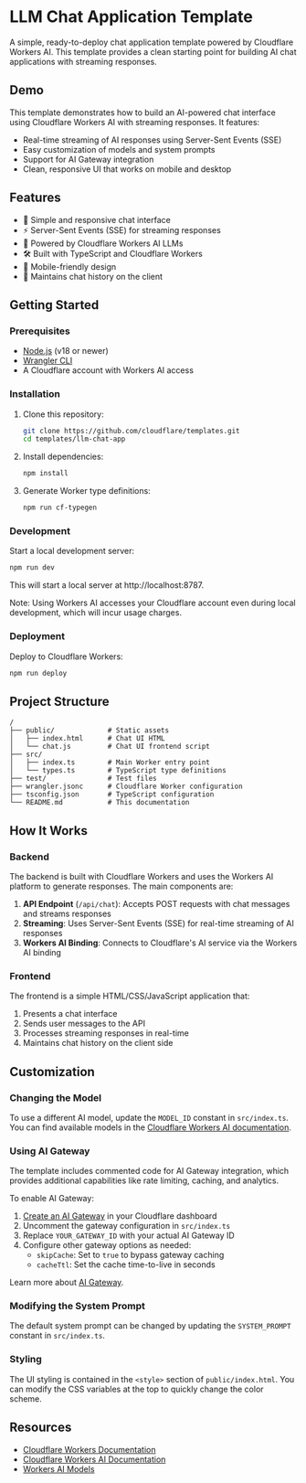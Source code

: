 # LLM Chat Application Template

A simple, ready-to-deploy chat application template powered by Cloudflare Workers AI. This template provides a clean starting point for building AI chat applications with streaming responses.

<!-- dash-content-start -->
## Demo

This template demonstrates how to build an AI-powered chat interface using Cloudflare Workers AI with streaming responses. It features:

- Real-time streaming of AI responses using Server-Sent Events (SSE)
- Easy customization of models and system prompts
- Support for AI Gateway integration
- Clean, responsive UI that works on mobile and desktop
<!-- dash-content-end -->

## Features

- 💬 Simple and responsive chat interface
- ⚡ Server-Sent Events (SSE) for streaming responses
- 🧠 Powered by Cloudflare Workers AI LLMs
- 🛠️ Built with TypeScript and Cloudflare Workers
- 📱 Mobile-friendly design
- 🔄 Maintains chat history on the client

## Getting Started

### Prerequisites

- [Node.js](https://nodejs.org/) (v18 or newer)
- [Wrangler CLI](https://developers.cloudflare.com/workers/wrangler/install-and-update/)
- A Cloudflare account with Workers AI access

### Installation

1. Clone this repository:
   ```bash
   git clone https://github.com/cloudflare/templates.git
   cd templates/llm-chat-app
   ```

2. Install dependencies:
   ```bash
   npm install
   ```

3. Generate Worker type definitions:
   ```bash
   npm run cf-typegen
   ```

### Development

Start a local development server:
```bash
npm run dev
```

This will start a local server at http://localhost:8787.

Note: Using Workers AI accesses your Cloudflare account even during local development, which will incur usage charges.

### Deployment

Deploy to Cloudflare Workers:
```bash
npm run deploy
```

## Project Structure

```
/
├── public/             # Static assets
│   ├── index.html      # Chat UI HTML
│   └── chat.js         # Chat UI frontend script
├── src/
│   ├── index.ts        # Main Worker entry point
│   └── types.ts        # TypeScript type definitions
├── test/               # Test files
├── wrangler.jsonc      # Cloudflare Worker configuration
├── tsconfig.json       # TypeScript configuration
└── README.md           # This documentation
```

## How It Works

### Backend

The backend is built with Cloudflare Workers and uses the Workers AI platform to generate responses. The main components are:

1. **API Endpoint** (`/api/chat`): Accepts POST requests with chat messages and streams responses
2. **Streaming**: Uses Server-Sent Events (SSE) for real-time streaming of AI responses
3. **Workers AI Binding**: Connects to Cloudflare's AI service via the Workers AI binding

### Frontend

The frontend is a simple HTML/CSS/JavaScript application that:

1. Presents a chat interface
2. Sends user messages to the API
3. Processes streaming responses in real-time
4. Maintains chat history on the client side

## Customization

### Changing the Model

To use a different AI model, update the `MODEL_ID` constant in `src/index.ts`. You can find available models in the [Cloudflare Workers AI documentation](https://developers.cloudflare.com/workers-ai/models/).

### Using AI Gateway

The template includes commented code for AI Gateway integration, which provides additional capabilities like rate limiting, caching, and analytics.

To enable AI Gateway:

1. [Create an AI Gateway](https://dash.cloudflare.com/?to=/:account/ai/ai-gateway) in your Cloudflare dashboard
2. Uncomment the gateway configuration in `src/index.ts`
3. Replace `YOUR_GATEWAY_ID` with your actual AI Gateway ID
4. Configure other gateway options as needed:
   - `skipCache`: Set to `true` to bypass gateway caching
   - `cacheTtl`: Set the cache time-to-live in seconds

Learn more about [AI Gateway](https://developers.cloudflare.com/ai-gateway/).

### Modifying the System Prompt

The default system prompt can be changed by updating the `SYSTEM_PROMPT` constant in `src/index.ts`.

### Styling

The UI styling is contained in the `<style>` section of `public/index.html`. You can modify the CSS variables at the top to quickly change the color scheme.

## Resources

- [Cloudflare Workers Documentation](https://developers.cloudflare.com/workers/)
- [Cloudflare Workers AI Documentation](https://developers.cloudflare.com/workers-ai/)
- [Workers AI Models](https://developers.cloudflare.com/workers-ai/models/)